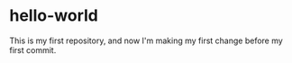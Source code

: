 # hello-world

This is my first repository, and now I'm making my first change before my first commit.
